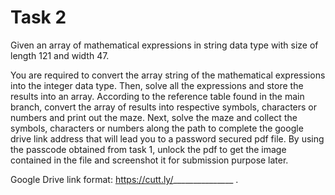 # Task 2
Given an array of mathematical expressions in string data type with size of length 121 and width 47.

You are required to convert the array string of the mathematical expressions into the integer data type. Then, solve all the expressions and store the results into an array. According to the reference table found in the main branch, convert the array of results into respective symbols, characters or numbers and print out the maze. Next, solve the maze and collect the symbols, characters or numbers along the path to complete the google drive link address that will lead you to a password secured pdf file. By using the passcode obtained from task 1, unlock the pdf to get the image contained in the file and screenshot it for submission purpose later.  

Google Drive link format: https://cutt.ly/_______________ .
